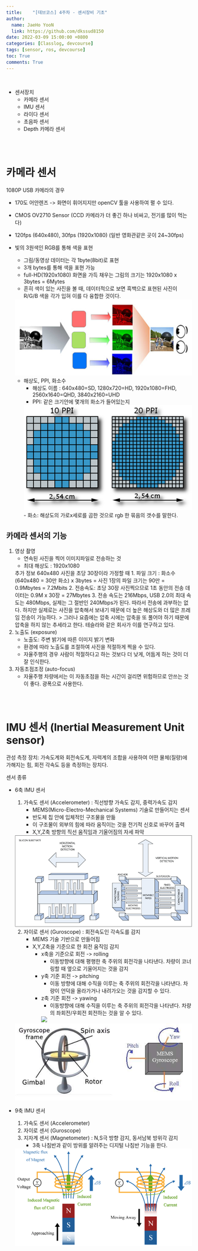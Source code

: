 ```yaml
---
title:    "[데브코스] 4주차 - 센서장비 기초"
author:
  name: JaeHo YooN
  link: https://github.com/dkssud8150
date: 2022-03-09 15:00:00 +0800
categories: [Classlog, devcourse]
tags: [sensor, ros, devcourse]
toc: True
comments: True
---
```


<br>

- 센서장치
    - 카메라 센서
    - IMU 센서
    - 라이다 센서
    - 초음파 센서
    - Depth 카메라 센서

<br>

<br>

# 카메라 센서

1080P USB 카메라의 경우
- 170도 어안렌즈 -> 화면이 휘어지지만 openCV 툴을 사용하여 펼 수 있다. 
- CMOS OV2710 Sensor (CCD 카메라가 더 좋긴 하나 비싸고, 전기를 많이 먹는다)
- 120fps (640x480), 30fps (1920x1080) (일반 영화관같은 곳이 24~30fps)
- 빛의 3원색인 RGB를 통해 색을 표현
    - 그림/동영상 데이터는 각 1byte(8bit)로 표현
    - 3개 bytes를 통해 색을 표현 가능
    - full-HD(1920x1080) 화면을 가득 채우는 그림의 크기는  1920x1080 x 3bytes = 6Mytes
    - 흔히 색이 있는 사진을 볼 때, 데이터적으로 보면 흑백으로 표현된 사진이 R/G/B 색을 각가 입혀 이를 다 융합한 것이다.
    <img src="/assets/img/dev/4주차/camera.jpeg">
    
    - 해상도, PPI, 화소수
        - 해상도 이름 : 640x480=SD, 1280x720=HD, 1920x1080=FHD, 2560x1640=QHD, 3840x2160=UHD
        - PPI: 같은 크기안에 몇개의 화소가 들어있는지
        <img src="/assets/img/dev/4주차/ppi.png">
        - 화소: 해상도의 가로x세로를 곱한 것으로 rgb 한 묶음의 갯수를 말한다.

## 카메라 센서의 기능
1. 영상 촬영
    - 연속된 사진을 찍어 이미지파일로 전송하는 것
    - 최대 해상도 : 1920x1080
    <detail open>
        <a> 추가 정보</a>
    640x480 사진을 초당 30장이라 가정할 때
    1. 파일 크기 : 화소수 (640x480 = 30만 화소) x 3bytes = 사진 1장의 파일 크기는 90만 = 0.9Mbytes = 7.2Mbits
    2. 전송속도: 초당 30장 사진찍으므로 1초 동안의 전송 데이터는 0.9M x 30장 = 27Mbytes
    3. 전송 속도는 216Mbps, USB 2.0의 최대 속도는 480Mbps, 실제는 그 절반인 240Mbps가 된다. 따라서 전송에 과부하는 없다. 하지만 실제로는 사진을 압축해서 보내기 때문에 더 높은 해상도와 더 많은 프레임 전송이 가능하다.
    > 그러나 요즘에는 압축 시에는 압축을 또 풀어야 하기 때문에 압축을 하지 않는 추세라고 한다. 테슬라와 같은 회사가 이를 연구하고 있다.
    </detail>
2. 노출도 (exposure)
    - 노출도: 주변 밝기에 따른 이미지 밝기 변화
    - 환경에 따라 노출도를 조절하여 사진을 적절하게 찍을 수 있다.
    - 자율주행의 경우 사람이 적절하다고 하는 것보다 더 낮게, 어둡게 하는 것이 더 잘 인식한다.
3. 자동초점조정 (auto-focus)
    - 자율주행 차량에서는 이 자동초점을 하는 시간이 걸리면 위험하므로 안쓰는 것이 좋다. 광폭으로 사용한다.

<br>

<br>

# IMU 센서 (lnertial Measurement Unit sensor)

관성 측정 장치: 가속도계와 회전속도계, 자력계의 조합을 사용하여 어떤 물체(질량)에 가해지는 힘, 회전 각속도 등을 측정하는 장치다.

센서 종류
- 6축 IMU 센서
    1. 가속도 센서 (Accelerometer) : 직선방향 가속도 감지, 중력가속도 감지
        - MEMS(Micro-Electro-Mechanical Systems) 기술로 만들어지는 센서
        - 반도체 칩 안에 입체적인 구조물을 만듦
        - 이 구조물이 외부의 힘에 따라 움직이는 것을 전기적 신호로 바꾸어 출력
        - X,Y,Z축 방향의 직선 움직임과 기울어짐의 자세 파악
    <img src="/assets/img/dev/4주차/accelerometer.png">

    2. 자이로 센서 (Guroscope)  : 회전속도인 각속도를 감지
        - MEMS 기술 기반으로 만들어짐
        - X,Y,Z축을 기준으로 한 회전 움직임 감지
            - x축을 기준으로 회전 -> rolling
                - 이동방향에 대해 평행한 축 주위의 회전각을 나타낸다. 차량이 코너링할 때 옆으로 기울어지는 것을 감지
            - y축 기준 회전 -> pitching
                - 이동 방향에 대해 수직을 이루는 축 주위의 회전각을 나타낸다. 차량이 언덕을 올라가거나 내려가오는 것을 감지할 수 있다.
            - z축 기준 회전 -> yawing
                - 이동방향에 대해 수직을 이루는 축 주위의 회전각을 나타낸다. 차량의 좌회전/우회전 회전하는 것을 알 수 있다.
                <img src="/assets/img/dev/4주차/3axis_rolling.png">
    <img src="/assets/img/dev/4주차/gyroscope.jpg">

- 9축 IMU 센서
    1. 가속도 센서 (Accelerometer)
    2. 자이로 센서 (Guroscope)
    3. 지자계 센서 (Magnetometer) : N,S극 방향 감지, 동서남북 방위각 감지
        - 3축 나침반과 같이 방위를 알려주는 디지털 나침반 기능을 한다.
    <img src="/assets/img/dev/4주차/magnetometer.png">


